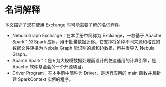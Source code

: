 # 名词解释

本文描述了您在使用 Exchange 时可能需要了解的名词解释。

- Nebula Graph Exchange：在本手册中简称为 Exchange，一款基于 Apache Spark&trade; 的 Spark 应用，用于批量数据迁移。它支持将多种不同来源和格式的数据文件转换为 Nebula Graph 能识别的点和边数据，再并发导入 Nebula Graph。
- Aparch Spark&trade;：是专为大规模数据处理而设计的快速通用的计算引擎，是 Apache 软件基金会的一个开源项目。
- Driver Program：在本手册中简称为 Driver，是运行应用的 main 函数并且新建 SparkContext 实例的程序。
